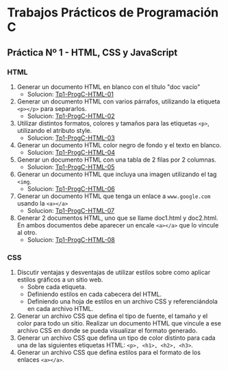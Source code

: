 # Trabajos Prácticos de Programación C
## Práctica Nº 1 - HTML, CSS y JavaScript
### HTML

1. Generar un documento HTML en blanco con el título "doc vacío"
    * Solucion: [Tp1-ProgC-HTML-01](http://progc.epizy.com/Tp1-ProgC/Tp1-ProgC-HTML-01/doc1.html)
2. Generar un documento HTML con varios párrafos, utilizando la etiqueta `<p></p>` para separarlos.
    * Solucion: [Tp1-ProgC-HTML-02](http://progc.epizy.com/Tp1-ProgC/Tp1-ProgC-HTML-02/punto-HTML-02.html)
3. Utilizar distintos formatos, colores y tamaños para las etiquetas `<p>`, utilizando el atributo style.
    * Solucion: [Tp1-ProgC-HTML-03](http://progc.epizy.com/Tp1-ProgC/Tp1-ProgC-HTML-03/punto-HTML-03.html)
4. Generar un documento HTML color negro de fondo y el texto en blanco.
    * Solucion: [Tp1-ProgC-HTML-04](http://progc.epizy.com/Tp1-ProgC/Tp1-ProgC-HTML-04/punto-HTML-04.html)
5. Generar un documento HTML con una tabla de 2 filas por 2 columnas.
    * Solucion: [Tp1-ProgC-HTML-05](http://progc.epizy.com/Tp1-ProgC/Tp1-ProgC-HTML-05/punto-HTML-05.html)
6. Generar un documento HTML que incluya una imagen utilizando el tag `<img`.
    * Solucion: [Tp1-ProgC-HTML-06](http://progc.epizy.com/Tp1-ProgC/Tp1-ProgC-HTML-06/punto-HTML-06.html)
7. Generar un documento HTML que tenga un enlace a `www.google.com` usando la `<a></a>`
    * Solucion: [Tp1-ProgC-HTML-07](http://progc.epizy.com/Tp1-ProgC/Tp1-ProgC-HTML-07/punto-HTML-07.html)
8. Generar 2 documentos HTML, uno que se llame doc1.html y doc2.html. En ambos documentos debe aparecer un encale `<a></a>` que lo vincule al otro.
    * Solucion: [Tp1-ProgC-HTML-08](http://progc.epizy.com/Tp1-ProgC/Tp1-ProgC-HTML-08/punto-HTML-08.html)

### CSS
1. Discutir ventajas y desventajas de utilizar estilos sobre como aplicar estilos gráficos a un sitio web.
    - Sobre cada etiqueta.
    - Definiendo estilos en cada cabecera del HTML.
    - Definiendo una hoja de estilos en un archivo CSS y referenciándola en cada archivo HTML.
2. Generar un archivo CSS que defina el tipo de fuente, el tamaño y el color para todo un sitio. Realizar un documento HTML que vincule a ese archivo CSS en donde se pueda visualizar el formato generado.
3. Generar un archivo CSS que defina un tipo de color distinto para cada una de las siguientes etiquetas HTML: `<p>, <h1>, <h2>, <h3>`.
4. Generar un archivo CSS que defina estilos para el formato de los enlaces `<a></a>`.
